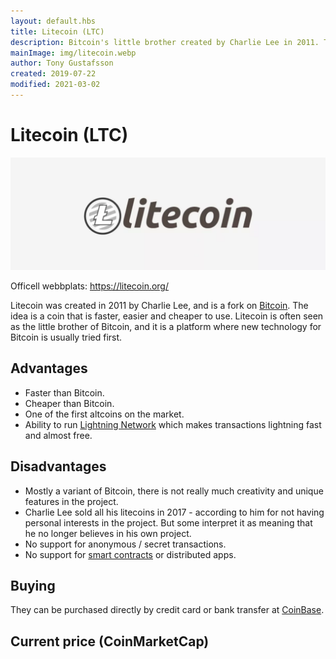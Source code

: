 ```yaml
---
layout: default.hbs
title: Litecoin (LTC)
description: Bitcoin's little brother created by Charlie Lee in 2011. The idea is a faster, easier and cheaper currency than BTC.
mainImage: img/litecoin.webp
author: Tony Gustafsson
created: 2019-07-22
modified: 2021-03-02
---
```


# Litecoin (LTC)

![Litecoin](../img/litecoin.webp 'Litecoin')

Officell webbplats: https://litecoin.org/

Litecoin was created in 2011 by Charlie Lee, and is a fork on [Bitcoin](/cryptocurrencies/bitcoin.html). The idea is a coin that is faster, easier and cheaper to use. Litecoin is often seen as the little brother of Bitcoin, and it is a platform where new technology for Bitcoin is usually tried first.

## Advantages

-   Faster than Bitcoin.
-   Cheaper than Bitcoin.
-   One of the first altcoins on the market.
-   Ability to run [Lightning Network](/technology/lightning-network.html) which makes transactions lightning fast and almost free.

## Disadvantages

-   Mostly a variant of Bitcoin, there is not really much creativity and unique features in the project.
-   Charlie Lee sold all his litecoins in 2017 - according to him for not having personal interests in the project. But some interpret it as meaning that he no longer believes in his own project.
-   No support for anonymous / secret transactions.
-   No support for [smart contracts](/technology/smart-contracts.html) or distributed apps.

## Buying

They can be purchased directly by credit card or bank transfer at [CoinBase](https://www.coinbase.com/).

## Current price (CoinMarketCap)

<script src="https://widgets.coingecko.com/coingecko-coin-ticker-widget.js"></script>

<coingecko-coin-ticker-widget currency="usd" coin-id="litecoin" locale="en"></coingecko-coin-ticker-widget>
